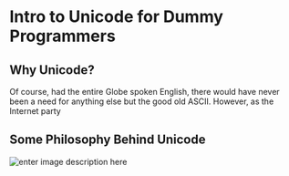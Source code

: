 # Intro to Unicode for Dummy Programmers

## Why Unicode?

Of course, had the entire Globe spoken English, there would have never been a need for anything else but the good old ASCII. However, as the Internet party

## Some Philosophy Behind Unicode

![enter image description here](https://habrastorage.org/files/8d7/2ec/9c0/8d72ec9c07104b969e8bb6aab644c27a.png)

<!--stackedit_data:
eyJoaXN0b3J5IjpbLTE1ODg3OTY2Nl19
-->